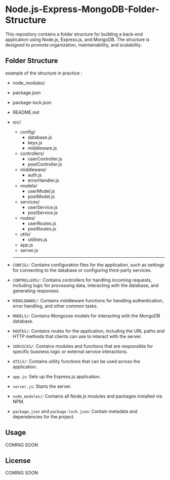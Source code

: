 # Node.js-Express-MongoDB-Folder-Structure

This repository contains a folder structure for building a back-end application using Node.js, Express.js, and MongoDB. The structure is designed to promote organization, maintainability, and scalability.

## Folder Structure

example of the structure in practice :

- node_modules/
- package.json
- package-lock.json
- README.md
- src/

  - config/
    - database.js
    - keys.js
    - middleware.js
  - controllers/
    - userController.js
    - postController.js
  - middleware/
    - auth.js
    - errorHandler.js
  - models/
    - userModel.js
    - postModel.js
  - services/
    - userService.js
    - postService.js
  - routes/
    - userRoutes.js
    - postRoutes.js
  - utils/
    - utilities.js
  - app.js
  - server.js

  ***

- `CONFIG/`: Contains configuration files for the application, such as settings for connecting to the database or configuring third-party services.

- `CONTROLLERS/`: Contains controllers for handling incoming requests, including logic for processing data, interacting with the database, and generating responses.

- `MIDDLEWARE/`: Contains middleware functions for handling authentication, error handling, and other common tasks.

- `MODELS/`: Contains Mongoose models for interacting with the MongoDB database.

- `ROUTES/`: Contains routes for the application, including the URL paths and HTTP methods that clients can use to interact with the server.

- `SERVICES/`: Contains modules and functions that are responsible for specific business logic or external service interactions.

- `UTILS/`: Contains utility functions that can be used across the application.

- `app.js`: Sets up the Express.js application.

- `server.js`: Starts the server.

- `node_modules/`: Contains all Node.js modules and packages installed via NPM.

- `package.json` and `package-lock.json`: Contain metadata and dependencies for the project.

## Usage

COMING SOON

## License

COMING SOON
